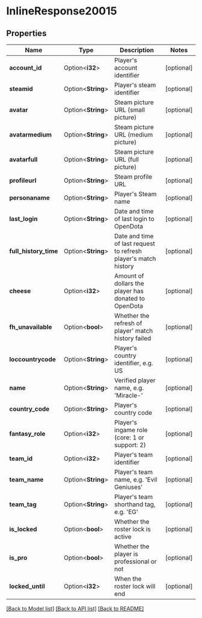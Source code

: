 # InlineResponse20015

## Properties

Name | Type | Description | Notes
------------ | ------------- | ------------- | -------------
**account_id** | Option<**i32**> | Player's account identifier | [optional]
**steamid** | Option<**String**> | Player's steam identifier | [optional]
**avatar** | Option<**String**> | Steam picture URL (small picture) | [optional]
**avatarmedium** | Option<**String**> | Steam picture URL (medium picture) | [optional]
**avatarfull** | Option<**String**> | Steam picture URL (full picture) | [optional]
**profileurl** | Option<**String**> | Steam profile URL | [optional]
**personaname** | Option<**String**> | Player's Steam name | [optional]
**last_login** | Option<**String**> | Date and time of last login to OpenDota | [optional]
**full_history_time** | Option<**String**> | Date and time of last request to refresh player's match history | [optional]
**cheese** | Option<**i32**> | Amount of dollars the player has donated to OpenDota | [optional]
**fh_unavailable** | Option<**bool**> | Whether the refresh of player' match history failed | [optional]
**loccountrycode** | Option<**String**> | Player's country identifier, e.g. US | [optional]
**name** | Option<**String**> | Verified player name, e.g. 'Miracle-' | [optional]
**country_code** | Option<**String**> | Player's country code | [optional]
**fantasy_role** | Option<**i32**> | Player's ingame role (core: 1 or support: 2) | [optional]
**team_id** | Option<**i32**> | Player's team identifier | [optional]
**team_name** | Option<**String**> | Player's team name, e.g. 'Evil Geniuses' | [optional]
**team_tag** | Option<**String**> | Player's team shorthand tag, e.g. 'EG' | [optional]
**is_locked** | Option<**bool**> | Whether the roster lock is active | [optional]
**is_pro** | Option<**bool**> | Whether the player is professional or not | [optional]
**locked_until** | Option<**i32**> | When the roster lock will end | [optional]

[[Back to Model list]](../README.md#documentation-for-models) [[Back to API list]](../README.md#documentation-for-api-endpoints) [[Back to README]](../README.md)


